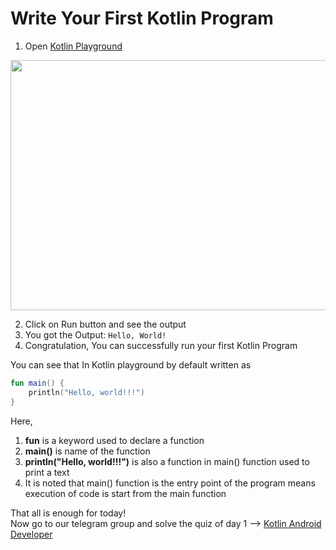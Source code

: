 # Write Your First Kotlin Program
1. Open [Kotlin Playground](https://play.kotlinlang.org/)

<img src="https://developer.android.com/static/codelabs/basic-android-kotlin-compose-first-program/img/7844a522159be53c_856.png" width="600" height="400">


2. Click on Run button and see the output
3. You got the Output: `Hello, World!`
4. Congratulation, You can successfully run your first Kotlin Program 

You can see that In Kotlin playground by default written as
```kotlin
fun main() {
    println("Hello, world!!!")
}
```
Here,
1. **fun** is a keyword used to declare a function 
2. **main()** is name of the function
3. **println("Hello, world!!!")** is also a function in main() function used to print a text
4. It is noted that main() function is the entry point of the program means execution of code is start from the main function

That all is enough for today!<br>
Now go to our telegram group and solve the quiz of day 1 --> [Kotlin Android Developer](https://t.me/kotlinandroiddevelopers) 





